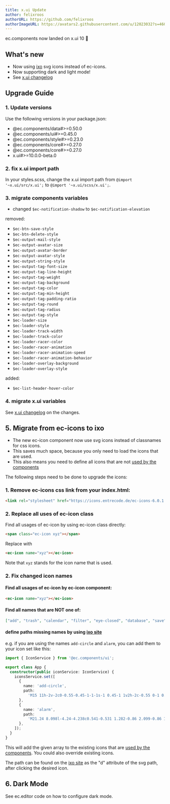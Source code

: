 ```yaml
---
title: x.ui Update
author: felixroos
authorURL: https://github.com/felixroos
authorImageURL: https://avatars2.githubusercontent.com/u/12023032?s=460&v=4
---
```


ec.components now landed on x.ui 10 🛬

## What's new

- Now using [ixo](https://entrecode.github.io/ixo/) svg icons instead of ec-icons.
- Now supporting dark and light mode!
- See [x.ui changelog](https://github.com/entrecode/x.ui/blob/develop/CHANGELOG.md)

## Upgrade Guide

### 1. Update versions

Use the following versions in your package.json:

- @ec.components/data#>=0.50.0
- @ec.components/ui#>=0.45.0
- @ec.components/style#>=0.23.0
- @ec.components/core#>=0.27.0
- @ec.components/core#>=0.27.0
- x.ui#>=10.0.0-beta.0

### 2. fix x.ui import path

In your styles.scss, change the x.ui import path from `@import '~x.ui/src/x.ui';` to `@import '~x.ui/scss/x.ui';`.

### 3. migrate components variables

- changed `$ec-notification-shadow` to `$ec-notification-elevation`

removed:

- `$ec-btn-save-style`
- `$ec-btn-delete-style`
- `$ec-output-mail-style`
- `$ec-output-avatar-size`
- `$ec-output-avatar-border`
- `$ec-output-avatar-style`
- `$ec-output-string-style`
- `$ec-output-tag-font-size`
- `$ec-output-tag-line-height`
- `$ec-output-tag-weight`
- `$ec-output-tag-background`
- `$ec-output-tag-color`
- `$ec-output-tag-min-height`
- `$ec-output-tag-padding-ratio`
- `$ec-output-tag-round`
- `$ec-output-tag-radius`
- `$ec-output-tag-style`
- `$ec-loader-size`
- `$ec-loader-style`
- `$ec-loader-track-width`
- `$ec-loader-track-color`
- `$ec-loader-racer-color`
- `$ec-loader-racer-animation`
- `$ec-loader-racer-animation-speed`
- `$ec-loader-racer-animation-behavior`
- `$ec-loader-overlay-background`
- `$ec-loader-overlay-style`

added:
- `$ec-list-header-hover-color`

### 4. migrate x.ui variables

See [x.ui changelog](https://github.com/entrecode/x.ui/blob/develop/CHANGELOG.md) on the changes.

## 5. Migrate from ec-icons to ixo

- The new ec-icon component now use svg icons instead of classnames for css icons. 
- This saves much space, because you only need to load the icons that are used.
- This also means you need to define all icons that are not [used by the components](https://github.com/entrecode/ec.components/blob/master/packages/ui/src/lib/icon/ixo.ts)

The following steps need to be done to upgrade the icons:

### 1. Remove ec-icons css link from your index.html:

```html
<link rel="stylesheet" href="https://icons.entrecode.de/ec-icons-6.0.1.min.css" />
```

### 2. Replace all uses of ec-icon class

Find all usages of ec-icon by using ec-icon class directly:

```html
<span class="ec-icon xyz"></span>
```

Replace with

```html
<ec-icon name="xyz"></ec-icon>
```

Note that `xyz` stands for the icon name that is used.

### 2. Fix changed icon names

#### Find all usages of ec-icon by ec-icon component:

```html
<ec-icon name="xyz"></ec-icon>
```

#### Find all names that are NOT one of:

```json
["add", "trash", "calendar", "filter", "eye-closed", "database", "save", "eye-open", "checkmark"]
```

#### define paths missing names by using [ixo site](https://entrecode.github.io/ixo/)

e.g. if you are using the names ```add-circle``` and ```alarm```, you can add them to your icon set like this:

```ts
import { IconService } from '@ec.components/ui';

export class App {
  constructor(public iconService: IconService) {
    iconsService.set([
      {
        name: 'add-circle',
        path:
          'M15 11h-2v-2c0-0.55-0.45-1-1-1s-1 0.45-1 1v2h-2c-0.55 0-1 0.45-1 1s0.45 1 1 1h2v2c0 0.55 0.45 1 1 1s1-0.45 1-1v-2h2c0.55 0 1-0.45 1-1s-0.45-1-1-1zM12 20c-4.411 0-8-3.589-8-8s3.589-8 8-8c4.411 0 8 3.589 8 8s-3.589 8-8 8zM12 2c-5.514 0-10 4.486-10 10s4.486 10 10 10c5.514 0 10-4.486 10-10s-4.486-10-10-10z',
      },
      {
        name: 'alarm',
        path:
          'M21.24 8.098l-4.24-4.238c0.541-0.531 1.282-0.86 2.099-0.86 1.657 0 3 1.343 3 3 0 0.817-0.329 1.557-0.859 2.098zM2.859 8.098c-0.53-0.541-0.859-1.281-0.859-2.098 0-1.657 1.343-3 3-3 0.817 0 1.558 0.329 2.099 0.86l-4.24 4.238zM15 12c0.552 0 1 0.447 1 1s-0.448 1-1 1h-3c-0.552 0-1-0.447-1-1v-3c0-0.553 0.448-1 1-1s1 0.447 1 1v2h2zM12 20c3.866 0 7-3.134 7-7s-3.134-7-7-7c-3.866 0-7 3.134-7 7s3.134 7 7 7zM12 22c-4.971 0-9-4.029-9-9s4.029-9 9-9c4.971 0 9 4.029 9 9s-4.029 9-9 9z',
      },
    ]);
  }
}
```

This will add the given array to the existing icons that are [used by the components](https://github.com/entrecode/ec.components/blob/master/packages/ui/src/lib/icon/ixo.ts). You could also override existing icons.

The path can be found on the [ixo site](https://entrecode.github.io/ixo/) as the "d" attribute of the svg path, after clicking the desired icon.

## 6. Dark Mode

See ec.editor code on how to configure dark mode.